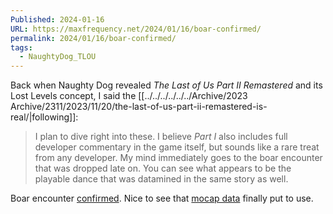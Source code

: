```yaml
---
Published: 2024-01-16
URL: https://maxfrequency.net/2024/01/16/boar-confirmed/
permalink: 2024/01/16/boar-confirmed/
tags:
  - NaughtyDog_TLOU
---
```

Back when Naughty Dog revealed *The Last of Us Part II Remastered* and its Lost Levels concept, I said the [[../../../../../../Archive/2023 Archive/2311/2023/11/20/the-last-of-us-part-ii-remastered-is-real/|following]]: 

>I plan to dive right into these. I believe *Part I* also includes full developer commentary in the game itself, but sounds like a rare treat from any developer. My mind immediately goes to the boar encounter that was dropped late on. You can see what appears to be the playable dance that was datamined in the same story as well.

Boar encounter [confirmed](https://youtube.com/watch?v=bnnZ12o-vrc&t=708). Nice to see that [mocap data](https://x.com/Neil_Druckmann/status/879729482902380547) finally put to use.
